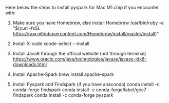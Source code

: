Here below the steps to install pyspark for Mac M1 chip if you encounter with:

1. Make sure you have Homebrew, else install Homebrew
/usr/bin/ruby -e "$(curl -fsSL https://raw.githubusercontent.com/Homebrew/install/master/install)"

2. Install X-code
xcode-select –-install

3. Install Java8 through the official website (not through terminal)
https://www.oracle.com/java/technologies/javase/javase-jdk8-downloads.html

4. Install Apache-Spark
 brew install apache-spark 

5. Install Pyspark and Findspark (if you have anaconda)
conda install -c conda-forge findspark 
conda install -c conda-forge/label/gcc7 findspark
conda install -c conda-forge pyspark


